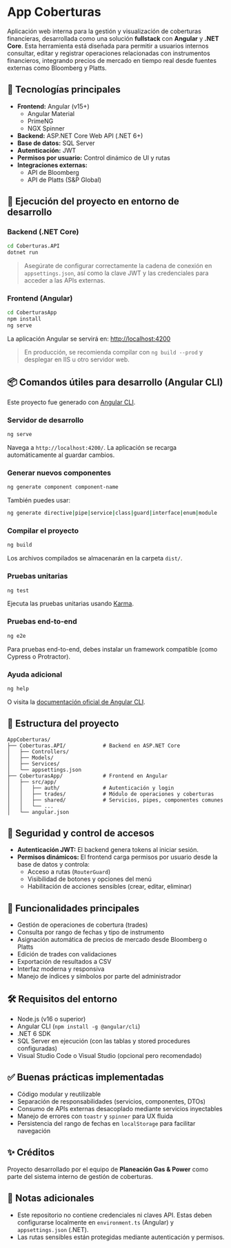 # App Coberturas

Aplicación web interna para la gestión y visualización de coberturas financieras, desarrollada como una solución **fullstack** con **Angular** y **.NET Core**. Esta herramienta está diseñada para permitir a usuarios internos consultar, editar y registrar operaciones relacionadas con instrumentos financieros, integrando precios de mercado en tiempo real desde fuentes externas como Bloomberg y Platts.

## 🧩 Tecnologías principales

- **Frontend:** Angular (v15+)
  - Angular Material
  - PrimeNG
  - NGX Spinner
- **Backend:** ASP.NET Core Web API (.NET 6+)
- **Base de datos:** SQL Server
- **Autenticación:** JWT
- **Permisos por usuario:** Control dinámico de UI y rutas
- **Integraciones externas:** 
  - API de Bloomberg
  - API de Platts (S&P Global)

## 🚀 Ejecución del proyecto en entorno de desarrollo

### Backend (.NET Core)

```bash
cd Coberturas.API
dotnet run
```

> Asegúrate de configurar correctamente la cadena de conexión en `appsettings.json`, así como la clave JWT y las credenciales para acceder a las APIs externas.

### Frontend (Angular)

```bash
cd CoberturasApp
npm install
ng serve
```

La aplicación Angular se servirá en: [http://localhost:4200](http://localhost:4200)

> En producción, se recomienda compilar con `ng build --prod` y desplegar en IIS u otro servidor web.

## 📦 Comandos útiles para desarrollo (Angular CLI)

Este proyecto fue generado con [Angular CLI](https://github.com/angular/angular-cli).

### Servidor de desarrollo

```bash
ng serve
```

Navega a `http://localhost:4200/`. La aplicación se recarga automáticamente al guardar cambios.

### Generar nuevos componentes

```bash
ng generate component component-name
```

También puedes usar:

```bash
ng generate directive|pipe|service|class|guard|interface|enum|module
```

### Compilar el proyecto

```bash
ng build
```

Los archivos compilados se almacenarán en la carpeta `dist/`.

### Pruebas unitarias

```bash
ng test
```

Ejecuta las pruebas unitarias usando [Karma](https://karma-runner.github.io).

### Pruebas end-to-end

```bash
ng e2e
```

Para pruebas end-to-end, debes instalar un framework compatible (como Cypress o Protractor).

### Ayuda adicional

```bash
ng help
```

O visita la [documentación oficial de Angular CLI](https://angular.io/cli).

## 📂 Estructura del proyecto

```
AppCoberturas/
├── Coberturas.API/            # Backend en ASP.NET Core
│   ├── Controllers/
│   ├── Models/
│   ├── Services/
│   └── appsettings.json
├── CoberturasApp/             # Frontend en Angular
│   ├── src/app/
│   │   ├── auth/              # Autenticación y login
│   │   ├── trades/            # Módulo de operaciones y coberturas
│   │   ├── shared/            # Servicios, pipes, componentes comunes
│   │   └── ...
│   └── angular.json
```

## 🔐 Seguridad y control de accesos

- **Autenticación JWT:** El backend genera tokens al iniciar sesión.
- **Permisos dinámicos:** El frontend carga permisos por usuario desde la base de datos y controla:
  - Acceso a rutas (`RouterGuard`)
  - Visibilidad de botones y opciones del menú
  - Habilitación de acciones sensibles (crear, editar, eliminar)

## 🧠 Funcionalidades principales

- Gestión de operaciones de cobertura (trades)
- Consulta por rango de fechas y tipo de instrumento
- Asignación automática de precios de mercado desde Bloomberg o Platts
- Edición de trades con validaciones
- Exportación de resultados a CSV
- Interfaz moderna y responsiva
- Manejo de índices y símbolos por parte del administrador

## 🛠 Requisitos del entorno

- Node.js (v16 o superior)
- Angular CLI (`npm install -g @angular/cli`)
- .NET 6 SDK
- SQL Server en ejecución (con las tablas y stored procedures configuradas)
- Visual Studio Code o Visual Studio (opcional pero recomendado)

## ✅ Buenas prácticas implementadas

- Código modular y reutilizable
- Separación de responsabilidades (servicios, componentes, DTOs)
- Consumo de APIs externas desacoplado mediante servicios inyectables
- Manejo de errores con `toastr` y `spinner` para UX fluida
- Persistencia del rango de fechas en `localStorage` para facilitar navegación

## ✨ Créditos

Proyecto desarrollado por el equipo de **Planeación Gas & Power** como parte del sistema interno de gestión de coberturas.

## 📌 Notas adicionales

- Este repositorio no contiene credenciales ni claves API. Estas deben configurarse localmente en `environment.ts` (Angular) y `appsettings.json` (.NET).
- Las rutas sensibles están protegidas mediante autenticación y permisos.
